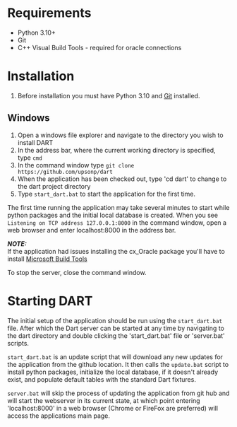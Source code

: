 # Requirements
* Python 3.10+
* Git
* C++ Visual Build Tools - required for oracle connections

# Installation
1. Before installation you must have Python 3.10 and [Git](https://git-scm.com/) installed.

## Windows
1. Open a windows file explorer and navigate to the directory you wish to install DART
1. In the address bar, where the current working directory is specified, type `cmd`
1. In the command window type `git clone https://github.com/upsonp/dart`
1. When the application has been checked out, type 'cd dart' to change to the dart project directory
1. Type `start_dart.bat` to start the application for the first time.

The first time running the application may take several minutes to start while python packages and the initial local database is created. When you see `Listening on TCP address 127.0.0.1:8000` in the command window, open a web browser and enter localhost:8000 in the address bar.

***NOTE:***  
If the application had issues installing the cx_Oracle package you'll have to install [Microsoft Build Tools](https://visualstudio.microsoft.com/downloads/)

To stop the server, close the command window.

# Starting DART

The initial setup of the application should be run using the `start_dart.bat` file. After which the Dart server can be started at any time by navigating to the dart directory and double clicking the 'start_dart.bat' file or 'server.bat' scripts.

`start_dart.bat` is an update script that will download any new updates for the application from the github location. It then calls the `update.bat` script to install python packages, initialize the local database, if it doesn't already exist, and populate default tables with the standard Dart fixtures.

`server.bat` will skip the process of updating the application from git hub and will start the webserver in its current state, at which point entering 'localhost:8000' in a web browser (Chrome or FireFox are preferred) will access the applications main page.
